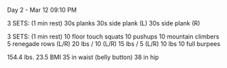 Day 2 - Mar 12
09:10 PM

3 SETS: (1 min rest)
30s planks
30s side plank (L)
30s side plank (R)

3 SETS: (1 min rest)
10 floor touch squats
10 pushups
10 mountain climbers
5 renegade rows (L/R) 20 lbs / 10 (L/R) 15 lbs / 5 (L/R) 10 lbs
10 full burpees

154.4 lbs.
23.5 BMI
35 in waist (belly button)
38 in hip


